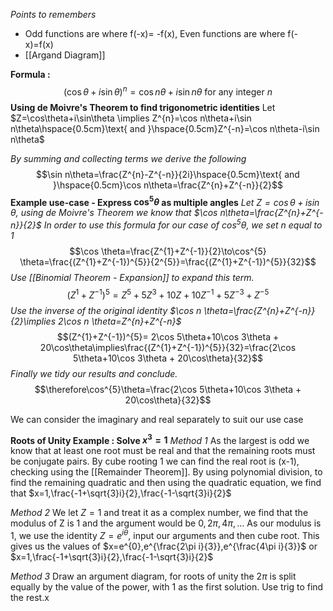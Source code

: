 *Points to remembers*
- Odd functions are where f(-x)= -f(x), Even functions are where f(-x)=f(x)
- [[Argand Diagram]]

**Formula :**$$(\cos\theta+i\sin\theta)^{n}=\cos n\theta+i\sin n\theta \text{ for any integer } n$$
**Using de Moivre's Theorem to find trigonometric identities**
Let $Z=\cos\theta+i\sin\theta \implies Z^{n}=\cos n\theta+i\sin n\theta\hspace{0.5cm}\text{ and  }\hspace{0.5cm}Z^{-n}=\cos n\theta-i\sin n\theta$ 

*By summing and collecting terms we derive the following*
$$\sin n\theta=\frac{Z^{n}-Z^{-n}}{2i}\hspace{0.5cm}\text{ and  }\hspace{0.5cm}\cos n\theta=\frac{Z^{n}+Z^{-n}}{2}$$
**Example use-case - Express $\cos^{5}\theta$ as multiple angles**
*Let $Z=\cos\theta+i\sin\theta$, using de Moivre's Theorem we know that $\cos n\theta=\frac{Z^{n}+Z^{-n}}{2}$
In order to use this formula for our case of $\cos^{5}\theta$, we set n equal to 1*
$$\cos \theta=\frac{Z^{1}+Z^{-1}}{2}\to\cos^{5} \theta=\frac{(Z^{1}+Z^{-1})^{5}}{2^{5}}=\frac{(Z^{1}+Z^{-1})^{5}}{32}$$
*Use [[Binomial Theorem - Expansion]] to expand this term.*
$$(Z^{1}+Z^{-1})^{5}=Z^{5}+5Z^{3}+10Z+10Z^{-1}+5Z^{-3}+Z^{-5}$$
*Use the inverse of the original identity $\cos n \theta=\frac{Z^{n}+Z^{-n}}{2}\implies 2\cos n \theta=Z^{n}+Z^{-n}$*
$$(Z^{1}+Z^{-1})^{5}= 2\cos 5\theta+10\cos 3\theta + 20\cos\theta\implies\frac{(Z^{1}+Z^{-1})^{5}}{32}=\frac{2\cos 5\theta+10\cos 3\theta + 20\cos\theta}{32}$$
*Finally we tidy our results and conclude.*
$$\therefore\cos^{5}\theta=\frac{2\cos 5\theta+10\cos 3\theta + 20\cos\theta}{32}$$

We can consider the imaginary and real separately to suit our use case

**Roots of Unity Example : Solve $x^{3}=1$**
*Method 1*
As the largest is odd we know that at least one root must be real and that the remaining roots must be conjugate pairs. By cube rooting 1 we can find the real root is (x-1), checking using the [[Remainder Theorem]]. By using polynomial division, to find the remaining quadratic and then using the quadratic equation, we find that $x=1,\frac{-1+\sqrt{3}i}{2},\frac{-1-\sqrt{3}i}{2}$

*Method 2*
We let $Z=1$ and treat it as a complex number, we find that the modulus of Z is 1 and the argument would be $0,2\pi,4\pi,...$ As our modulus is 1, we use the identity $Z=e^{i\theta}$, input our arguments and then cube root. This gives us the values of $x=e^{0},e^{\frac{2\pi i}{3}},e^{\frac{4\pi i}{3}}$ or $x=1,\frac{-1+\sqrt{3}i}{2},\frac{-1-\sqrt{3}i}{2}$ 

*Method 3*
Draw an argument diagram, for roots of unity the $2\pi$ is split equally by the value of the power, with 1 as the first solution. Use trig to find the rest.x

